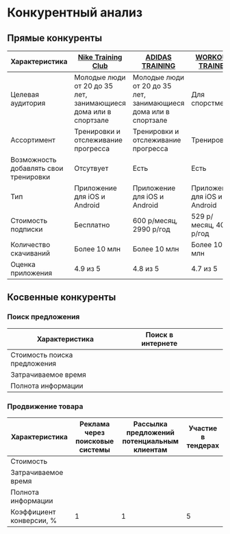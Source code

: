 # Конкурентный анализ

## Прямые конкуренты

| Характеристика                        | [Nike Training Club](https://apps.apple.com/us/app/nike-training-club-wellness/id301521403) | [ADIDAS TRAINING](https://apps.apple.com/us/app/adidas-training-by-runtastic/id1035263816) | [WORKOUT TRAINER](https://apps.apple.com/us/app/workout-trainer-fitness-coach/id395686735) |
|---------------------------------------|---------------------------------------------------------------------------------------------|--------------------------------------------------------------------------------------------|--------------------------------------------------------------------------------------------|
| Целевая аудитория                     | Молодые люди от 20 до 35 лет, занимающиеся дома или в спортзале                             | Молодые люди от 20 до 35 лет, занимающиеся дома или в спортзале                            | Для спорстменов                                                                            |
| Ассортимент                           | Тренировки и отслеживание прогресса                                                         | Тренировки и отслеживание прогресса                                                        | Тренировки                                                                                 | 
| Возможность добавлять свои тренировки | Отсутвует                                                                                   | Есть                                                                                       | Есть                                                                                       |
| Тип                                   | Приложение для iOS и Android                                                                | Приложение для iOS и Android                                                               | Приложение для iOS и Android                                                               | 
| Стоимость подписки                    | Бесплатно                                                                                   | 600 р/месяц, 2990 р/год                                                                    | 529 р/месяц, 4050 р/год                                                                    |
| Количество скачиваний                 | Более 10 млн                                                                                | Более 10 млн                                                                               | Более 10 млн                                                                               |
| Оценка приложения                     | 4.9 из 5                                                                                    | 4.8 из 5                                                                                   | 4.7 из 5                                                                                   |


## Косвенные конкуренты

### Поиск предложения

| Характеристика               | Поиск в интернете |     |     |     |     |
|------------------------------|-------------------|-----|-----|-----|-----|
| Стоимость поиска предложения |                   |     |     |     |     |
| Затрачиваемое время          |                   |     |     |     |     |
| Полнота информации           |                   |     |     |     |     |

### Продвижение товара

| Характеристика           | Реклама через поисковые системы | Рассылка предложений потенциальным клиентам | Участие в тендерах |
|--------------------------|---------------------------------|---------------------------------------------|--------------------|
| Стоимость                |                                 |                                             |                    |
| Затрачиваемое время      |                                 |                                             |                    |
| Полнота информации       |                                 |                                             |                    |
| Коэффициент конверсии, % | 1                               | 1                                           | 5                  |
